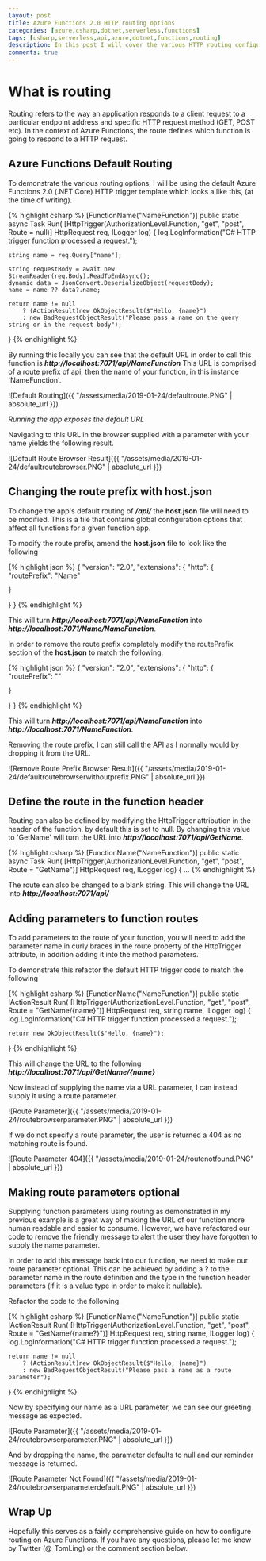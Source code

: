 ```yaml
---
layout: post
title: Azure Functions 2.0 HTTP routing options
categories: [azure,csharp,dotnet,serverless,functions]
tags: [csharp,serverless,api,azure,dotnet,functions,routing]
description: In this post I will cover the various HTTP routing configurations when using Azure Functions.
comments: true
---
```


# What is routing

Routing refers to the way an application responds to a client request to a particular endpoint address and specific HTTP request method (GET, POST etc). In the context of Azure Functions, the route defines which function is going to respond to a HTTP request.

## Azure Functions Default Routing

To demonstrate the various routing options, I will be using the default Azure Functions 2.0 (.NET Core) HTTP trigger template which looks a like this, (at the time of writing).

{% highlight csharp %}
[FunctionName("NameFunction")]
public static async Task<IActionResult> Run(
    [HttpTrigger(AuthorizationLevel.Function, "get", "post", Route = null)] HttpRequest req,
    ILogger log)
{
    log.LogInformation("C# HTTP trigger function processed a request.");

    string name = req.Query["name"];

    string requestBody = await new StreamReader(req.Body).ReadToEndAsync();
    dynamic data = JsonConvert.DeserializeObject(requestBody);
    name = name ?? data?.name;

    return name != null
        ? (ActionResult)new OkObjectResult($"Hello, {name}")
        : new BadRequestObjectResult("Please pass a name on the query string or in the request body");
}
{% endhighlight %}

By running this locally you can see that the default URL in order to call this function is **_http://localhost:7071/api/NameFunction_**
This URL is comprised of a route prefix of api, then the name of your function, in this instance 'NameFunction'.

![Default Routing]({{ "/assets/media/2019-01-24/defaultroute.PNG" | absolute_url }})

*Running the app exposes the default URL*

Navigating to this URL in the browser supplied with a parameter with your name yields the following result.

![Default Route Browser Result]({{ "/assets/media/2019-01-24/defaultroutebrowser.PNG" | absolute_url }})

## Changing the route prefix with host.json

To change the app's default routing of **_/api/_** the **host.json** file will need to be modified. This is a file that contains global configuration options that affect all functions for a given function app.

To modify the route prefix, amend the **host.json** file to look like the following

{% highlight json %}
{
  "version": "2.0",
  "extensions": {
    "http": {
      "routePrefix": "Name"

    }
  }
}
{% endhighlight %}

This will turn **_http://localhost:7071/api/NameFunction_** into **_http://localhost:7071/Name/NameFunction_**.

In order to remove the route prefix completely modify the routePrefix section of the **host.json** to match the following.

{% highlight json %}
{
  "version": "2.0",
  "extensions": {
    "http": {
      "routePrefix": ""

    }
  }
}
{% endhighlight %}

This will turn **_http://localhost:7071/api/NameFunction_** into **_http://localhost:7071/NameFunction_**.

Removing the route prefix, I can still call the API as I normally would by dropping it from the URL.

![Remove Route Prefix Browser Result]({{ "/assets/media/2019-01-24/defaultroutebrowserwithoutprefix.PNG" | absolute_url }})

## Define the route in the function header

Routing can also be defined by modifying the HttpTrigger attribution in the header of the function, by default this is set to null.
By changing this value to 'GetName' will turn the URL into **_http://localhost:7071/api/GetName_**.

{% highlight csharp %}
[FunctionName("NameFunction")]
public static async Task<IActionResult> Run(
    [HttpTrigger(AuthorizationLevel.Function, "get", "post", Route = "GetName")] HttpRequest req,
    ILogger log)
{ ...
{% endhighlight %}

The route can also be changed to a blank string. This will change the URL into **_http://localhost:7071/api/_**

## Adding parameters to function routes

To add parameters to the route of your function, you will need to add the parameter name in curly braces in the route property of the HttpTrigger attribute, in addition adding it into the method parameters.

To demonstrate this refactor the default HTTP trigger code to match the following

{% highlight csharp %}
[FunctionName("NameFunction")]
public static IActionResult Run(
    [HttpTrigger(AuthorizationLevel.Function, "get", "post", Route = "GetName/{name}")] HttpRequest req,
    string name,
    ILogger log)
{
    log.LogInformation("C# HTTP trigger function processed a request.");

    return new OkObjectResult($"Hello, {name}");
}
{% endhighlight %}

This will change the URL to the following **_http://localhost:7071/api/GetName/{name}_**

Now instead of supplying the name via a URL parameter, I can instead supply it using a route parameter.

![Route Parameter]({{ "/assets/media/2019-01-24/routebrowserparameter.PNG" | absolute_url }})

If we do not specify a route parameter, the user is returned a 404 as no matching route is found.

![Route Parameter 404]({{ "/assets/media/2019-01-24/routenotfound.PNG" | absolute_url }})

## Making route parameters optional

Supplying function parameters using routing as demonstrated in my previous example is a great way of making the URL of our function more human readable and easier to consume. However, we have refactored our code to remove the friendly message to alert the user they have forgotten to supply the name parameter.

In order to add this message back into our function, we need to make our route parameter optional.
This can be achieved by adding a **?** to the parameter name in the route definition and the type in the function header parameters (if it is a value type in order to make it nullable).

Refactor the code to the following.

{% highlight csharp %}
[FunctionName("NameFunction")]
public static IActionResult Run(
    [HttpTrigger(AuthorizationLevel.Function, "get", "post", Route = "GetName/{name?}")]
    HttpRequest req,
    string name,
    ILogger log)
{
    log.LogInformation("C# HTTP trigger function processed a request.");

    return name != null
        ? (ActionResult)new OkObjectResult($"Hello, {name}")
        : new BadRequestObjectResult("Please pass a name as a route parameter");
}
{% endhighlight %}

Now by specifying our name as a URL parameter, we can see our greeting message as expected.

![Route Parameter]({{ "/assets/media/2019-01-24/routebrowserparameter.PNG" | absolute_url }})

And by dropping the name, the parameter defaults to null and our reminder message is returned.

![Route Parameter Not Found]({{ "/assets/media/2019-01-24/routebrowserparameterdefault.PNG" | absolute_url }})

## Wrap Up

Hopefully this serves as a fairly comprehensive guide on how to configure routing on Azure Functions. If you have any questions, please let me know by Twitter (@_TomLing) or the comment section below.